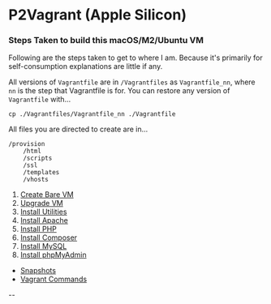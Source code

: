 # P2Vagrant (Apple Silicon)

### <a id="steps"></a> Steps Taken to build this macOS/M2/Ubuntu VM

Following are the steps taken to get to where I am. Because it's primarily for self-consumption explanations are little if any.

All versions of `Vagrantfile` are in `/Vagrantfiles` as `Vagrantfile_nn`, where `nn` is the step that Vagrantfile is for. You can restore any version of `Vagrantfile` with...

```
cp ./Vagrantfiles/Vagrantfile_nn ./Vagrantfile
```

All files you are directed to create are in...

```
/provision
	/html
	/scripts
	/ssl
	/templates
	/vhosts
```

01. [Create Bare VM](./docs/01_Create_Bare_VM.md)
02. [Upgrade VM](./docs/02_Upgrade_VM.md)
03. [Install Utilities](./docs/03_Install_Utilities.md)
04. [Install Apache](./docs/04_Install_Apache.md)
05. [Install PHP](./docs/05_Install_PHP.md)
06. [Install Composer](./docs/06_Install_Composer.md)
07. [Install MySQL](./docs/07_Install_MySQL.md)
08. [Install phpMyAdmin](./docs/08_Install_phpMyAdmin.md)

<!--
09. [Page Title](./docs/09_Page_Title.md)
10. [Page Title](./docs/10_Page_Title.md)
11. [Page Title](./docs/11_Page_Title.md)
12. [Page Title](./docs/12_Page_Title.md)
13. [Page Title](./docs/13_Page_Title.md)
14. [Page Title](./docs/14_Page_Title.md)
15. [Page Title](./docs/15_Page_Title.md)
-->

* [Snapshots](./docs/Snapshots.md)
* [Vagrant Commands](./docs/Commands.md)

--

